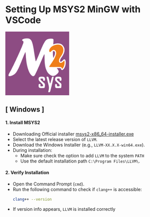 # Setting Up MSYS2 MinGW with VSCode

<img src="image/msys2.png" alt="MSYS2 Logo" width="200">

## [ Windows ]

#### 1. Install MSYS2
* Downloading Official installer [msys2-x86_64-installer.exe](https://github.com/msys2/msys2-installer/releases/download/2025-06-22/msys2-x86_64-20250622.exe)
* Select the latest release version of `LLVM`.
* Download the Windows Installer (e.g., `LLVM-XX.X.X-win64.exe`).
* During installation:
   - Make sure check the option to add `LLVM` to the system `PATH`
   - Use the default installation path `C:\Program Files\LLVM\`.

#### 2. Verify Installation
* Open the Command Prompt (`cmd`).
* Run the following command to check if `clang++` is accessible:
   ```bash
   clang++ --version
   ```
* If version info appears, `LLVM` is installed correctly